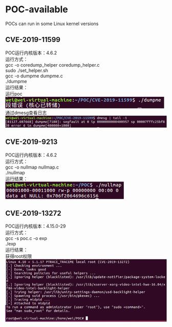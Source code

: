 # POC-available
POCs can run in some Linux kernel versions  
## CVE-2019-11599  
POC运行内核版本：4.6.2  
运行方式：  
gcc -o coredump_helper coredump_helper.c  
sudo ./set_helper.sh  
gcc -o dumpme dumpme.c  
./dumpme  
运行结果：  
运行poc  
![image](https://github.com/HaleyWei/POC-available/blob/master/Image/pg1.png)  
通过dmesg查看日志  
![image](https://github.com/HaleyWei/POC-available/blob/master/Image/pg2.png)  

## CVE-2019-9213  
POC运行内核版本：4.6.2  
运行方式：  
gcc -o nullmap nullmap.c  
./nullmap  
运行结果：  
![image](https://github.com/HaleyWei/POC-available/blob/master/Image/pg3.png)  

## CVE-2019-13272  
POC运行内核版本：4.15.0-29  
运行方式：  
gcc -s poc.c -o exp  
./exp  
运行结果：  
获得root权限  
![image](https://github.com/HaleyWei/POC-available/blob/master/Image/pg4.PNG)  
